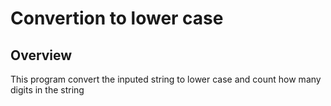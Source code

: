 # Convertion to lower case

## Overview
This program convert the inputed string to lower case and count how many digits in the string
